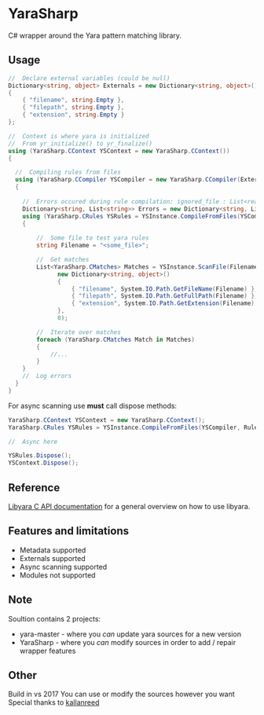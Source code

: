 # YaraSharp
C# wrapper around the Yara pattern matching library.

## Usage
```C#
//  Declare external variables (could be null)
Dictionary<string, object> Externals = new Dictionary<string, object>()
{
    { "filename", string.Empty },
    { "filepath", string.Empty },
    { "extension", string.Empty }
};

//  Context is where yara is initialized
//  From yr_initialize() to yr_finalize()
using (YaraSharp.CContext YSContext = new YaraSharp.CContext())
{

  //  Compiling rules from files
  using (YaraSharp.CCompiler YSCompiler = new YaraSharp.CCompiler(Externals))
  {
  
    //  Errors occured during rule compilation: ignored_file : List<reasons>
    Dictionary<string, List<string>> Errors = new Dictionary<string, List<string>>();
    using (YaraSharp.CRules YSRules = YSInstance.CompileFromFiles(YSCompiler, RuleFilenames, Externals, out Errors))
    {
    
        //  Some file to test yara rules
        string Filename = "<some_file>";

        //  Get matches
        List<YaraSharp.CMatches> Matches = YSInstance.ScanFile(Filename, YSRules, 
              new Dictionary<string, object>()
              {
                  { "filename", System.IO.Path.GetFileName(Filename) },
                  { "filepath", System.IO.Path.GetFullPath(Filename) },
                  { "extension", System.IO.Path.GetExtension(Filename) }
              }, 
              0);

        //  Iterate over matches
        foreach (YaraSharp.CMatches Match in Matches)
        {
            //...
        }
    }
    //  Log errors
  }
}
```
For async scanning use **must** call dispose methods:
```C#
YaraSharp.CContext YSContext = new YaraSharp.CContext();
YaraSharp.CRules YSRules = YSInstance.CompileFromFiles(YSCompiler, RuleFilenames, Externals, out Errors);

//  Async here

YSRules.Dispose();
YSContext.Dispose();
```
## Reference
[Libyara C API documentation](http://yara.readthedocs.io/en/v3.7.0/capi.html) for a general overview on how to use libyara. 

## Features and limitations

* Metadata supported
* Externals supported
* Async scanning supported
* Modules not supported

## Note
Soultion contains 2 projects:
- yara-master - where you *can* update yara sources for a new version
- YaraSharp - where you *can* modify sources in order to add / repair wrapper features

## Other
Build in vs 2017
You can use or modify the sources however you want
Special thanks to [kallanreed](https://github.com/kallanreed/libyara.NET)
